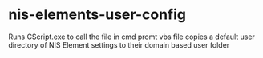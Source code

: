 # nis-elements-user-config

Runs CScript.exe to call the file in cmd promt
vbs file copies a default user directory of NIS Element settings to their domain based user folder


